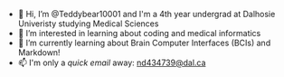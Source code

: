 - 👋 Hi, I’m @Teddybear10001 and I'm a 4th year undergrad at Dalhosie Univeristy studying Medical Sciences
- 👀 I’m interested in learning about coding and medical informatics
- 🌱 I’m currently learning about Brain Computer Interfaces (BCIs) and Markdown!
- 📫 I'm only a *quick email* away: nd434739@dal.ca
  
  

